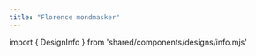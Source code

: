 ```yaml
---
title: "Florence mondmasker"
---
```


import { DesignInfo } from 'shared/components/designs/info.mjs'

<DesignInfo design='florence' docs />

